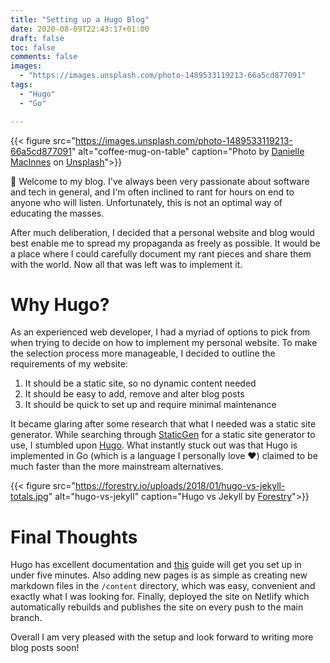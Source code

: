 ```yaml
---
title: "Setting up a Hugo Blog"
date: 2020-08-09T22:43:17+01:00
draft: false
toc: false
comments: false
images:
  - "https://images.unsplash.com/photo-1489533119213-66a5cd877091"
tags:
  - "Hugo"
  - "Go"

---
```


{{< figure src="https://images.unsplash.com/photo-1489533119213-66a5cd877091" alt="coffee-mug-on-table" caption="Photo by [Danielle MacInnes](https://unsplash.com/@dsmacinnes?utm_source=unsplash&amp;utm_medium=referral&amp;utm_content=creditCopyText) on [Unsplash](https://unsplash.com/s/photos/start?utm_source=unsplash&amp;utm_medium=referral&amp;utm_content=creditCopyText)">}}

:wave: Welcome to my blog. I've always been very passionate about software and tech in general, and I'm often inclined to rant for hours on end to anyone who will listen. Unfortunately, this is not an optimal way of educating the masses. 

After much deliberation, I decided that a personal website and blog would best enable me to spread my propaganda as freely as possible. It would be a place where I could carefully document my rant pieces and share them with the world. Now all that was left was to implement it.

# Why Hugo?

As an experienced web developer, I had a myriad of options to pick from when trying to decide on how to implement my personal website. To make the selection process more manageable, I decided to outline the requirements of my website:

1. It should be a static site, so no dynamic content needed
2. It should be easy to add, remove and alter blog posts
3. It should be quick to set up and require minimal maintenance

It became glaring after some research that what I needed was a static site generator. While searching through [StaticGen](https://www.staticgen.com/) for a static site generator to use, I stumbled upon [Hugo](). What instantly stuck out was that Hugo is implemented in Go (which is a language I personally love :heart:) claimed to be much faster than the more mainstream alternatives.

{{< figure src="https://forestry.io/uploads/2018/01/hugo-vs-jekyll-totals.jpg" alt="hugo-vs-jekyll" caption="Hugo vs Jekyll by [Forestry](https://forestry.io/blog/hugo-vs-jekyll-benchmark/#a-clear-winner)">}}

# Final Thoughts

Hugo has excellent documentation and [this]() guide will get you set up in under five minutes. Also adding new pages is as simple as creating new markdown files in the `/content` directory, which was easy, convenient and exactly what I was looking for. Finally, deployed the site on Netlify which automatically rebuilds and publishes the site on every push to the main branch.

Overall I am very pleased with the setup and look forward to writing more blog posts soon! 